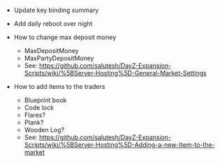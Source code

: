 * Update key binding summary

* Add daily reboot over night

* How to change max deposit money
  * MaxDepositMoney
  * MaxPartyDepositMoney
  * See: https://github.com/salutesh/DayZ-Expansion-Scripts/wiki/%5BServer-Hosting%5D-General-Market-Settings

* How to add items to the traders
  * Blueprint book
  * Code lock
  * Flares?
  * Plank?
  * Wooden Log?
  * See: https://github.com/salutesh/DayZ-Expansion-Scripts/wiki/%5BServer-Hosting%5D-Adding-a-new-Item-to-the-market

